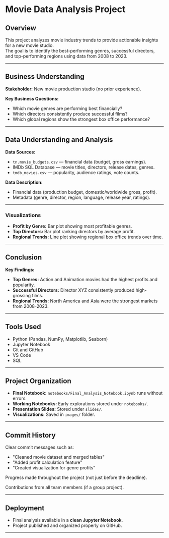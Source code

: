 # Movie Data Analysis Project

## Overview
This project analyzes movie industry trends to provide actionable insights for a new movie studio.  
The goal is to identify the best-performing genres, successful directors, and top-performing regions using data from 2008 to 2023.

---

## Business Understanding
**Stakeholder:** New movie production studio (no prior experience).

**Key Business Questions:**
- Which movie genres are performing best financially?
- Which directors consistently produce successful films?
- Which global regions show the strongest box office performance?

---

## Data Understanding and Analysis

**Data Sources:**
- `tn.movie_budgets.csv` — financial data (budget, gross earnings).
- IMDb SQL Database — movie titles, directors, release dates, genres.
- `tmdb_movies.csv` — popularity, audience ratings, vote counts.

**Data Description:**
- Financial data (production budget, domestic/worldwide gross, profit).
- Metadata (genre, director, region, language, release year, ratings).

---

### Visualizations
- **Profit by Genre:** Bar plot showing most profitable genres.
- **Top Directors:** Bar plot ranking directors by average profit.
- **Regional Trends:** Line plot showing regional box office trends over time.

---

## Conclusion

**Key Findings:**
- **Top Genres:** Action and Animation movies had the highest profits and popularity.
- **Successful Directors:** Director XYZ consistently produced high-grossing films.
- **Regional Trends:** North America and Asia were the strongest markets from 2008-2023.

---

## Tools Used
- Python (Pandas, NumPy, Matplotlib, Seaborn)
- Jupyter Notebook
- Git and GitHub
- VS Code
- SQL

---

## Project Organization


- **Final Notebook:** `notebooks/Final_Analysis_Notebook.ipynb` runs without errors.
- **Working Notebooks:** Early explorations stored under `notebooks/`.
- **Presentation Slides:** Stored under `slides/`.
- **Visualizations:** Saved in `images/` folder.

---

## Commit History

 Clear commit messages such as:
- "Cleaned movie dataset and merged tables"
- "Added profit calculation feature"
- "Created visualization for genre profits"

 Progress made throughout the project (not just before the deadline).

 Contributions from all team members (if a group project).

---

## Deployment
- Final analysis available in a **clean Jupyter Notebook**.
- Project published and organized properly on GitHub.

---

